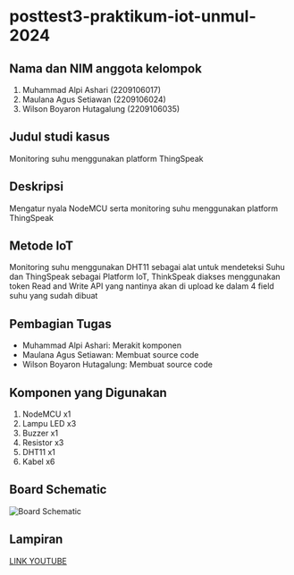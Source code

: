 # posttest3-praktikum-iot-unmul-2024

## Nama dan NIM anggota kelompok
1. Muhammad Alpi Ashari (2209106017)
2. Maulana Agus Setiawan (2209106024)
3. Wilson Boyaron Hutagalung (2209106035)

## Judul studi kasus
Monitoring suhu menggunakan platform ThingSpeak

## Deskripsi
Mengatur nyala NodeMCU serta monitoring suhu menggunakan platform ThingSpeak

## Metode IoT
Monitoring suhu menggunakan DHT11 sebagai alat untuk mendeteksi Suhu dan ThingSpeak sebagai Platform IoT, ThinkSpeak diakses menggunakan token Read and Write API yang nantinya akan di upload ke dalam 4 field suhu yang sudah dibuat

## Pembagian Tugas
- Muhammad Alpi Ashari: Merakit komponen
- Maulana Agus Setiawan: Membuat source code
- Wilson Boyaron Hutagalung: Membuat source code

## Komponen yang Digunakan
1. NodeMCU x1
2. Lampu LED x3
3. Buzzer x1
4. Resistor x3
5. DHT11 x1
6. Kabel x6

## Board Schematic
![Board Schematic]()

## Lampiran
[LINK YOUTUBE](https://youtu.be/NUaVM6xujDQ)

